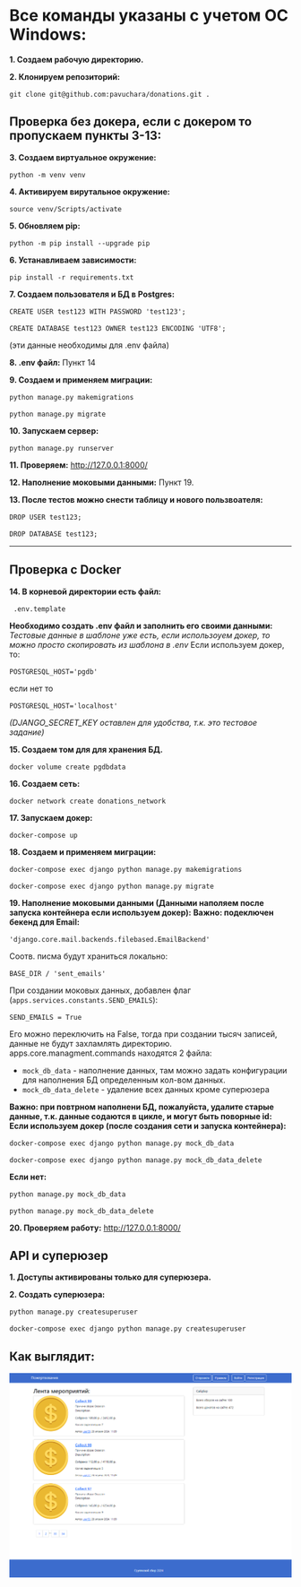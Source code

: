 # Все команды указаны с учетом ОС Windows:

**1. Создаем рабочую директорию.**

**2. Клонируем репозиторий:**
```
git clone git@github.com:pavuchara/donations.git .
```

## Проверка без докера, если с докером то пропускаем пункты 3-13:


**3. Создаем виртуальное окружение:**
```
python -m venv venv
```
**4. Активируем вирутальное окружение:**
```
source venv/Scripts/activate
```
**5. Обновляем pip:**
```
python -m pip install --upgrade pip
```
**6. Устанавливаем зависимости:**
```
pip install -r requirements.txt
```
**7. Создаем пользователя и БД в Postgres:**
```
CREATE USER test123 WITH PASSWORD 'test123';
```
```
CREATE DATABASE test123 OWNER test123 ENCODING 'UTF8';
```
(эти данные необходимы для .env файла)

**8. .env файл:**
Пункт 14

**9. Создаем и применяем миграции:**
```
python manage.py makemigrations
```
```
python manage.py migrate
```

**10. Запускаем сервер:**
```
python manage.py runserver
```
**11. Проверяем:**
http://127.0.0.1:8000/

**12. Наполнение моковыми данными:**
Пункт 19.

**13. После тестов можно снести таблицу и нового пользвоателя:**
```
DROP USER test123;
```
```
DROP DATABASE test123;
```

***

## Проверка с Docker

**14. В корневой директории есть файл:**
```
 .env.template
```
**Необходимо создать .env файл и заполнить его своими данными:**
_Тестовые данные в шаблоне уже есть, если использоуем докер, то можно просто скопировать из шаблона в .env_
Если используем докер, то:
```
POSTGRESQL_HOST='pgdb'
```
если нет то
```
POSTGRESQL_HOST='localhost'
```
_(DJANGO_SECRET_KEY оставлен для удобства, т.к. это тестовое задание)_


**15. Создаем том для для хранения БД.**
```
docker volume create pgdbdata
```
**16. Создаем сеть:**
```
docker network create donations_network
```
**17. Запускаем докер:**
```
docker-compose up
```
**18. Создаем и применяем миграции:**
```
docker-compose exec django python manage.py makemigrations
```
```
docker-compose exec django python manage.py migrate
```

**19. Наполнение моковыми данными (Данными наполяем после запуска контейнера если используем докер):**
**Важно: подеключен бекенд для Email:**

```
'django.core.mail.backends.filebased.EmailBackend'
```
Соотв. писма будут храниться локально:
```
BASE_DIR / 'sent_emails'
```
При создании моковых данных, добавлен флаг (`apps.services.constants.SEND_EMAILS`):
```
SEND_EMAILS = True
```
Его можно переключить на False, тогда при создании тысяч записей, данные не будут захламлять директорию.
apps.core.managment.commands находятся 2 файла:
- `mock_db_data` - наполнение данных, там можно задать конфигурации для наполнения БД определенным кол-вом данных.
- `mock_db_data_delete` - удаление всех данных кроме суперюзера

**Важно: при повтрном наполнени БД, пожалуйста, удалите старые данные, т.к. данные содаются в цикле, и могут быть поворные id:**
**Если используем докер (после создания сети и запуска контейнера):**
```
docker-compose exec django python manage.py mock_db_data
```
```
docker-compose exec django python manage.py mock_db_data_delete
```

**Если нет:**
```
python manage.py mock_db_data
```
```
python manage.py mock_db_data_delete
```

**20. Проверяем работу:**
http://127.0.0.1:8000/




## API и суперюзер

**1. Доступы активированы только для суперюзера.**

**2. Создать суперюзера:**
```
python manage.py createsuperuser
```

```
docker-compose exec django python manage.py createsuperuser
```

## Как выглядит:

![визуально](/media/prew.png)
